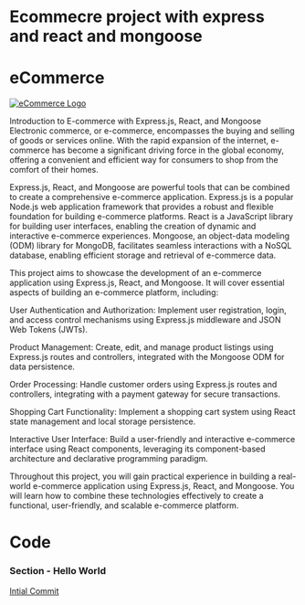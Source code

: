 <h1> Ecommecre project with express and react and mongoose</h1> 

# eCommerce

[![eCommerce Logo](https://builtin.com/sites/www.builtin.com/files/styles/og/public/2022-09/ecommerce.png)
](https://builtin.com/sites/www.builtin.com/files/styles/og/public/2022-09/ecommerce.png)

Introduction to E-commerce with Express.js, React, and Mongoose
Electronic commerce, or e-commerce, encompasses the buying and selling of goods or services online. With the rapid expansion of the internet, e-commerce has become a significant driving force in the global economy, offering a convenient and efficient way for consumers to shop from the comfort of their homes.

Express.js, React, and Mongoose are powerful tools that can be combined to create a comprehensive e-commerce application. Express.js is a popular Node.js web application framework that provides a robust and flexible foundation for building e-commerce platforms. React is a JavaScript library for building user interfaces, enabling the creation of dynamic and interactive e-commerce experiences. Mongoose, an object-data modeling (ODM) library for MongoDB, facilitates seamless interactions with a NoSQL database, enabling efficient storage and retrieval of e-commerce data.

This project aims to showcase the development of an e-commerce application using Express.js, React, and Mongoose. It will cover essential aspects of building an e-commerce platform, including:

User Authentication and Authorization: Implement user registration, login, and access control mechanisms using Express.js middleware and JSON Web Tokens (JWTs).

Product Management: Create, edit, and manage product listings using Express.js routes and controllers, integrated with the Mongoose ODM for data persistence.

Order Processing: Handle customer orders using Express.js routes and controllers, integrating with a payment gateway for secure transactions.

Shopping Cart Functionality: Implement a shopping cart system using React state management and local storage persistence.

Interactive User Interface: Build a user-friendly and interactive e-commerce interface using React components, leveraging its component-based architecture and declarative programming paradigm.

Throughout this project, you will gain practical experience in building a real-world e-commerce application using Express.js, React, and Mongoose. You will learn how to combine these technologies effectively to create a functional, user-friendly, and scalable e-commerce platform.
# Code

### Section - Hello World

[Intial Commit](../../tree/0927b316e9cdd8b0db01263b6b429e698d38d57a/)



